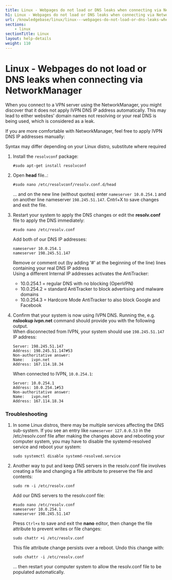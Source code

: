 ```yaml
---
title: Linux - Webpages do not load or DNS leaks when connecting via NetworkManager - IVPN Help
h1: Linux - Webpages do not load or DNS leaks when connecting via NetworkManager
url: /knowledgebase/linux/linux---webpages-do-not-load-or-dns-leaks-when-connecting-via-networkmanager/
sections:
    - linux
sectionTitle: Linux
layout: help-details
weight: 110
---
```

# Linux - Webpages do not load or DNS leaks when connecting via NetworkManager

When you connect to a VPN server using the NetworkManager, you might discover that it does not apply IVPN DNS IP address automatically. This may lead to either websites' domain names not resolving or your real DNS is being used, which is considered as a leak.

If you are more comfortable with NetworkManager, feel free to apply IVPN DNS IP addresses manually:

<div markdown="1" class="notice notice--warning">
Syntax may differ depending on your Linux distro, substitute where required
</div>

1.  Install the `resolvconf` package:

    ```
    #sudo apt-get install resolvconf
    ```

2.  Open **head** file..:

    ```
    #sudo nano /etc/resolvconf/resolv.conf.d/head
    ```

    ... and on the new line (without quotes) enter `nameserver 10.0.254.1` and on another line nameserver `198.245.51.147`. Cntrl+X to save changes and exit the file.

3.  Restart your system to apply the DNS changes or edit the **resolv.conf** file to apply the DNS immediately:

    ```
    #sudo nano /etc/resolv.conf
    ```

    Add both of our DNS IP addresses:

    ```
    nameserver 10.0.254.1
    nameserver 198.245.51.147
    ```

    Remove or comment out (by adding '#' at the beginning of the line) lines containing your real DNS IP address  
    Using a different Internal IP addresses activates the AntiTracker:  
    * 10.0.254.1 = regular DNS with no blocking (OpenVPN)
    * 10.0.254.2 = standard AntiTracker to block advertising and malware domains
    * 10.0.254.3 = Hardcore Mode AntiTracker to also block Google and Facebook

4.  Confirm that your system is now using IVPN DNS. Running the, e.g. **nslookup ivpn.net** command should provide you with the following output.  
    When disconnected from IVPN, your system should use `198.245.51.147` IP address:

    ```
    Server: 198.245.51.147
    Address: 198.245.51.147#53
    Non-authoritative answer:
    Name:	ivpn.net
    Address: 167.114.18.34
    ```

    When connected to IVPN, `10.0.254.1`:

    ```
    Server: 10.0.254.1
    Address: 10.0.254.1#53
    Non-authoritative answer:
    Name:	ivpn.net
    Address: 167.114.18.34
    ```

### Troubleshooting

1.  In some Linux distros, there may be multiple services affecting the DNS sub-system. If you see an entry like `nameserver 127.0.0.53` in the /etc/resolv.conf file after making the changes above and rebooting your computer system, you may have to disable the systemd-resolved service and reboot your system:

    ```
    sudo systemctl disable systemd-resolved.service
    ```

2.  Another way to put and keep DNS servers in the resolv.conf file involves creating a file and changing a file attribute to preserve the file and contents:

    ```
    sudo rm -i /etc/resolv.conf
    ```

    Add our DNS servers to the resolv.conf file:

    ```
    #sudo nano /etc/resolv.conf
    nameserver 10.0.254.1
    nameserver 198.245.51.147
    ```

    Press `Ctrl+x` to save and exit the **nano** editor, then change the file attribute to prevent writes or file changes:

    ```
    sudo chattr +i /etc/resolv.conf
    ```

    This file attribute change persists over a reboot. Undo this change with:

    ```
    sudo chattr -i /etc/resolv.conf
    ```

    ... then restart your computer system to allow the resolv.conf file to be populated automatically.
